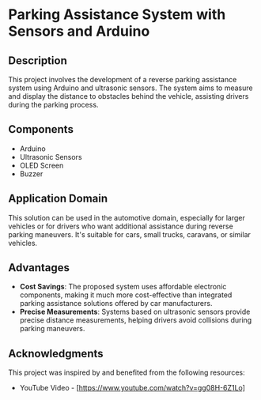 # Parking Assistance System with Sensors and Arduino

## Description

This project involves the development of a reverse parking assistance system using Arduino and ultrasonic sensors. 
The system aims to measure and display the distance to obstacles behind the vehicle, assisting drivers during the parking process.

## Components

- Arduino
- Ultrasonic Sensors
- OLED Screen
- Buzzer

## Application Domain

This solution can be used in the automotive domain, especially for larger vehicles or for drivers who want additional assistance during reverse parking maneuvers. 
It's suitable for cars, small trucks, caravans, or similar vehicles.

## Advantages

- **Cost Savings**: The proposed system uses affordable electronic components, making it much more cost-effective than integrated parking assistance solutions offered by car manufacturers.
- **Precise Measurements**: Systems based on ultrasonic sensors provide precise distance measurements, helping drivers avoid collisions during parking maneuvers.

## Acknowledgments

This project was inspired by and benefited from the following resources:

- YouTube Video - [https://www.youtube.com/watch?v=gg08H-6Z1Lo]

